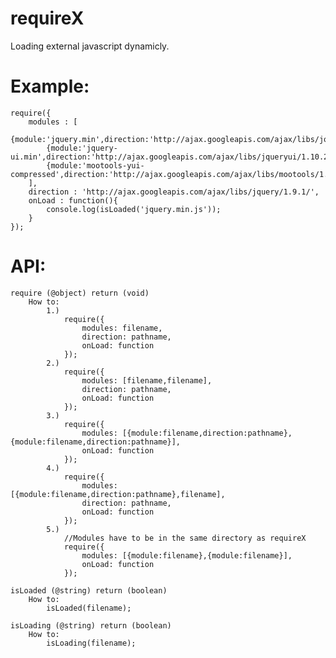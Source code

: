 requireX
========

Loading external javascript dynamicly.

Example:
========

	require({
		modules : [
			{module:'jquery.min',direction:'http://ajax.googleapis.com/ajax/libs/jquery/1.9.1/'},
			{module:'jquery-ui.min',direction:'http://ajax.googleapis.com/ajax/libs/jqueryui/1.10.2/'},
			{module:'mootools-yui-compressed',direction:'http://ajax.googleapis.com/ajax/libs/mootools/1.4.5/'}
		],
		direction : 'http://ajax.googleapis.com/ajax/libs/jquery/1.9.1/',
		onLoad : function(){
			console.log(isLoaded('jquery.min.js'));
		}
	});


API:
========

	require (@object) return (void)
		How to:
			1.) 
				require({
					modules: filename,
					direction: pathname,
					onLoad: function
				});
			2.)
				require({
					modules: [filename,filename],
					direction: pathname,
					onLoad: function
				});
			3.)
				require({
					modules: [{module:filename,direction:pathname},{module:filename,direction:pathname}],
					onLoad: function
				});
			4.)
				require({
					modules: [{module:filename,direction:pathname},filename],
					direction: pathname,
					onLoad: function
				});
			5.)
				//Modules have to be in the same directory as requireX
				require({
					modules: [{module:filename},{module:filename}],
					onLoad: function
				});

	isLoaded (@string) return (boolean)
		How to:
			isLoaded(filename); 

	isLoading (@string) return (boolean)
		How to:
			isLoading(filename);
